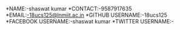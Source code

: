 *NAME:-shaswat kumar
*CONTACT:-9587917635
*EMAIL:-18ucs125@lnmiit.ac.in
*GITHUB USERNAME:-18ucs125
*FACEBOOK USERNAME:-shaswat kumar
*TWITTER USERNAME:-
